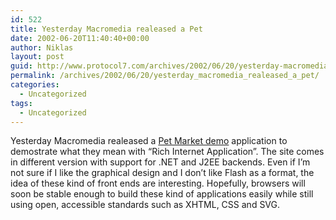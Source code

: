 ```yaml
---
id: 522
title: Yesterday Macromedia realeased a Pet
date: 2002-06-20T11:40:40+00:00
author: Niklas
layout: post
guid: http://www.protocol7.com/archives/2002/06/20/yesterday-macromedia-realeased-a-pet/
permalink: /archives/2002/06/20/yesterday_macromedia_realeased_a_pet/
categories:
  - Uncategorized
tags:
  - Uncategorized
---
```

<div class='microid-3cf64b17f479fc32436ea4f229948082165f9e2b'>
  <p>
    Yesterday Macromedia realeased a <a href="http://www.macromedia.com/desdev/mx/blueprint/">Pet Market demo</a> application to demostrate what they mean with &#8220;Rich Internet Application&#8221;. The site comes in different version with support for .NET and J2EE backends. Even if I&#8217;m not sure if I like the graphical design and I don&#8217;t like Flash as a format, the idea of these kind of front ends are interesting. Hopefully, browsers will soon be stable enough to build these kind of applications easily while still using open, accessible standards such as XHTML, CSS and SVG.
  </p>
</div>